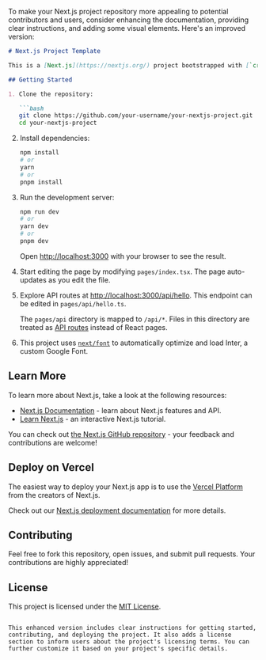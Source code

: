 To make your Next.js project repository more appealing to potential contributors and users, consider enhancing the documentation, providing clear instructions, and adding some visual elements. Here's an improved version:

```markdown
# Next.js Project Template

This is a [Next.js](https://nextjs.org/) project bootstrapped with [`create-next-app`](https://github.com/vercel/next.js/tree/canary/packages/create-next-app).

## Getting Started

1. Clone the repository:

   ```bash
   git clone https://github.com/your-username/your-nextjs-project.git
   cd your-nextjs-project
   ```

2. Install dependencies:

   ```bash
   npm install
   # or
   yarn
   # or
   pnpm install
   ```

3. Run the development server:

   ```bash
   npm run dev
   # or
   yarn dev
   # or
   pnpm dev
   ```

   Open [http://localhost:3000](http://localhost:3000) with your browser to see the result.

4. Start editing the page by modifying `pages/index.tsx`. The page auto-updates as you edit the file.

5. Explore API routes at [http://localhost:3000/api/hello](http://localhost:3000/api/hello). This endpoint can be edited in `pages/api/hello.ts`.

   The `pages/api` directory is mapped to `/api/*`. Files in this directory are treated as [API routes](https://nextjs.org/docs/api-routes/introduction) instead of React pages.

6. This project uses [`next/font`](https://nextjs.org/docs/basic-features/font-optimization) to automatically optimize and load Inter, a custom Google Font.

## Learn More

To learn more about Next.js, take a look at the following resources:

- [Next.js Documentation](https://nextjs.org/docs) - learn about Next.js features and API.
- [Learn Next.js](https://nextjs.org/learn) - an interactive Next.js tutorial.

You can check out [the Next.js GitHub repository](https://github.com/vercel/next.js/) - your feedback and contributions are welcome!

## Deploy on Vercel

The easiest way to deploy your Next.js app is to use the [Vercel Platform](https://vercel.com/new?utm_medium=default-template&filter=next.js&utm_source=create-next-app&utm_campaign=create-next-app-readme) from the creators of Next.js.

Check out our [Next.js deployment documentation](https://nextjs.org/docs/deployment) for more details.

## Contributing

Feel free to fork this repository, open issues, and submit pull requests. Your contributions are highly appreciated!

## License

This project is licensed under the [MIT License](LICENSE).
```

This enhanced version includes clear instructions for getting started, contributing, and deploying the project. It also adds a license section to inform users about the project's licensing terms. You can further customize it based on your project's specific details.
